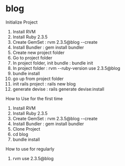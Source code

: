 # blog

Initialize Project
1. Install RVM
2. Install Ruby 2.3.5
3. Create GemSet : rvm 2.3.5@blog --create
4. Install Bundler : gem install bundler
5. Create new project folder
6. Go to project folder
7. In project folder, init bundle : bundle init
8. In project folder : rvm --ruby-version use 2.3.5@blog
9. bundle install
10. go up from project folder
11. init rails project : rails new blog
12. generate devise : rails generate devise:install

How to Use for the first time
1. Install RVM
2. Install Ruby 2.3.5
3. Create GemSet : rvm 2.3.5@blog --create
4. Install Bundler : gem install bundler
5. Clone Project
6. cd blog
7. bundle install

How to use for regularly
1. rvm use 2.3.5@blog
